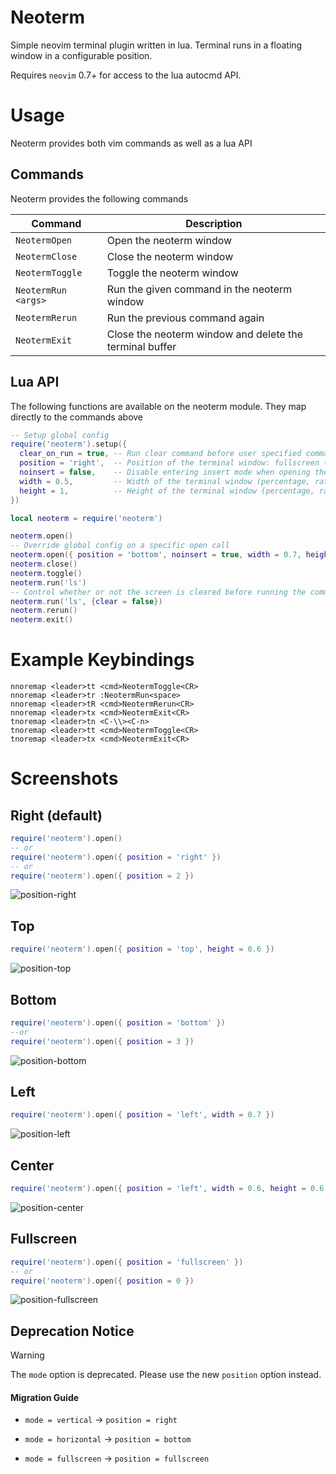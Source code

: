 # Neoterm

Simple neovim terminal plugin written in lua. Terminal runs in a floating window in a configurable position.

Requires `neovim` 0.7+ for access to the lua autocmd API.

# Usage

Neoterm provides both vim commands as well as a lua API

## Commands

Neoterm provides the following commands

| Command              | Description                                                                            |
| -------------------- | -------------------------------------------------------------------------------------- |
| `NeotermOpen`      | Open the neoterm window                                                              |
| `NeotermClose`      | Close the neoterm window                                                              |
| `NeotermToggle`      | Toggle the neoterm window                                                              |
| `NeotermRun <args>`  | Run the given command in the neoterm window                                            |
| `NeotermRerun`       | Run the previous command again                                                         |
| `NeotermExit`        | Close the neoterm window and delete the terminal buffer                                |

## Lua API

The following functions are available on the neoterm module. They map directly to the commands above

```lua
-- Setup global config
require('neoterm').setup({
  clear_on_run = true, -- Run clear command before user specified commands
  position = 'right',  -- Position of the terminal window: fullscreen (0), top (1), right (2), bottom (3), left (4), center (5) (string or integer value)
  noinsert = false,    -- Disable entering insert mode when opening the neoterm window
  width = 0.5,         -- Width of the terminal window (percentage, ratio, or range between 0-1)
  height = 1,          -- Height of the terminal window (percentage, ratio, or range between 0-1)
})

local neoterm = require('neoterm')

neoterm.open()
-- Override global config on a specific open call
neoterm.open({ position = 'bottom', noinsert = true, width = 0.7, height = 0.3 })
neoterm.close()
neoterm.toggle()
neoterm.run('ls')
-- Control whether or not the screen is cleared before running the command
neoterm.run('ls', {clear = false})
neoterm.rerun()
neoterm.exit()
```

# Example Keybindings

```vim
nnoremap <leader>tt <cmd>NeotermToggle<CR>
nnoremap <leader>tr :NeotermRun<space>
nnoremap <leader>tR <cmd>NeotermRerun<CR>
nnoremap <leader>tx <cmd>NeotermExit<CR>
tnoremap <leader>tn <C-\\><C-n>
tnoremap <leader>tt <cmd>NeotermToggle<CR>
tnoremap <leader>tx <cmd>NeotermExit<CR>
```

# Screenshots

## Right (default)
```lua
require('neoterm').open()
-- or
require('neoterm').open({ position = 'right' })
-- or
require('neoterm').open({ position = 2 })
```
![position-right](https://github.com/user-attachments/assets/f60ded98-8be4-4dd6-a77b-757ece4f5d84)

## Top
```lua
require('neoterm').open({ position = 'top', height = 0.6 })
```
![position-top](https://github.com/user-attachments/assets/3aba21d5-b0b2-4250-a415-cc478916c90a)

## Bottom
```lua
require('neoterm').open({ position = 'bottom' })
--or
require('neoterm').open({ position = 3 })
```
![position-bottom](https://github.com/user-attachments/assets/4c3f557c-44ca-4894-a75d-ef45a3943942)

## Left
```lua
require('neoterm').open({ position = 'left', width = 0.7 })
```
![position-left](https://github.com/user-attachments/assets/812a7d5b-31ed-4061-9bc8-93236b0763f4)

## Center
```lua
require('neoterm').open({ position = 'left', width = 0.6, height = 0.6 })
```
![position-center](https://github.com/user-attachments/assets/4cbbf668-c7d4-43ee-a9a6-2e5a6ba3b9fb)

## Fullscreen
```lua
require('neoterm').open({ position = 'fullscreen' })
-- or
require('neoterm').open({ position = 0 })
```
![position-fullscreen](https://github.com/user-attachments/assets/9423e593-2c86-48aa-8cba-49024c38e3be)


## Deprecation Notice

> [!WARNING]
> The `mode` option is deprecated. Please use the new `position` option instead.

#### Migration Guide

- `mode = vertical` → `position = right`

- `mode = horizontal` → `position = bottom`

- `mode = fullscreen` → `position = fullscreen`
